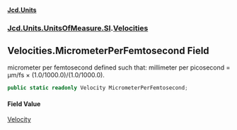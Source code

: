 #### [Jcd.Units](index.md 'index')
### [Jcd.Units.UnitsOfMeasure.SI](Jcd.Units.UnitsOfMeasure.SI.md 'Jcd.Units.UnitsOfMeasure.SI').[Velocities](Velocities.md 'Jcd.Units.UnitsOfMeasure.SI.Velocities')

## Velocities.MicrometerPerFemtosecond Field

micrometer per femtosecond defined such that: millimeter per picosecond = μm/fs × (1.0/1000.0)/(1.0/1000.0).

```csharp
public static readonly Velocity MicrometerPerFemtosecond;
```

#### Field Value
[Velocity](Velocity.md 'Jcd.Units.UnitTypes.Velocity')
